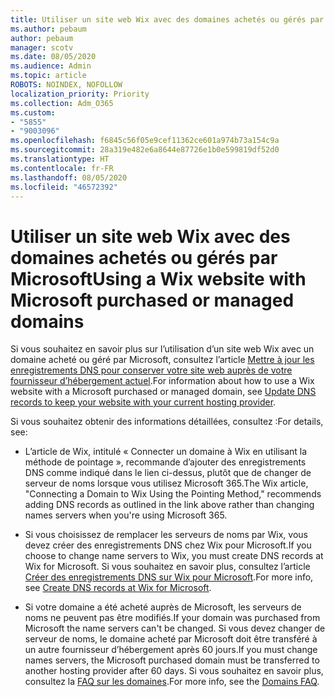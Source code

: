 ```yaml
---
title: Utiliser un site web Wix avec des domaines achetés ou gérés par Microsoft
ms.author: pebaum
author: pebaum
manager: scotv
ms.date: 08/05/2020
ms.audience: Admin
ms.topic: article
ROBOTS: NOINDEX, NOFOLLOW
localization_priority: Priority
ms.collection: Adm_O365
ms.custom:
- "5855"
- "9003096"
ms.openlocfilehash: f6845c56f05e9cef11362ce601a974b73a154c9a
ms.sourcegitcommit: 28a319e482e6a8644e87726e1b0e599819df52d0
ms.translationtype: HT
ms.contentlocale: fr-FR
ms.lasthandoff: 08/05/2020
ms.locfileid: "46572392"
---
```

# <a name="using-a-wix-website-with-microsoft-purchased-or-managed-domains"></a><span data-ttu-id="f2019-102">Utiliser un site web Wix avec des domaines achetés ou gérés par Microsoft</span><span class="sxs-lookup"><span data-stu-id="f2019-102">Using a Wix website with Microsoft purchased or managed domains</span></span>

<span data-ttu-id="f2019-103">Si vous souhaitez en savoir plus sur l’utilisation d’un site web Wix avec un domaine acheté ou géré par Microsoft, consultez l’article [Mettre à jour les enregistrements DNS pour conserver votre site web auprès de votre fournisseur d’hébergement actuel](https://docs.microsoft.com/microsoft-365/admin/dns/update-dns-records-to-retain-current-hosting-provider).</span><span class="sxs-lookup"><span data-stu-id="f2019-103">For information about how to use a Wix website with a Microsoft purchased or managed domain, see [Update DNS records to keep your website with your current hosting provider](https://docs.microsoft.com/microsoft-365/admin/dns/update-dns-records-to-retain-current-hosting-provider).</span></span>

<span data-ttu-id="f2019-104">Si vous souhaitez obtenir des informations détaillées, consultez :</span><span class="sxs-lookup"><span data-stu-id="f2019-104">For details, see:</span></span> 

- <span data-ttu-id="f2019-105">L’article de Wix, intitulé « Connecter un domaine à Wix en utilisant la méthode de pointage », recommande d’ajouter des enregistrements DNS comme indiqué dans le lien ci-dessus, plutôt que de changer de serveur de noms lorsque vous utilisez Microsoft 365.</span><span class="sxs-lookup"><span data-stu-id="f2019-105">The Wix article, "Connecting a Domain to Wix Using the Pointing Method," recommends adding DNS records as outlined in the link above rather than changing names servers when you're using Microsoft 365.</span></span>

- <span data-ttu-id="f2019-106">Si vous choisissez de remplacer les serveurs de noms par Wix, vous devez créer des enregistrements DNS chez Wix pour Microsoft.</span><span class="sxs-lookup"><span data-stu-id="f2019-106">If you choose to change name servers to Wix, you must create DNS records at Wix for Microsoft.</span></span> <span data-ttu-id="f2019-107">Si vous souhaitez en savoir plus, consultez l’article [Créer des enregistrements DNS sur Wix pour Microsoft](https://docs.microsoft.com/microsoft-365/admin/dns/create-dns-records-at-wix).</span><span class="sxs-lookup"><span data-stu-id="f2019-107">For more info, see [Create DNS records at Wix for Microsoft](https://docs.microsoft.com/microsoft-365/admin/dns/create-dns-records-at-wix).</span></span>

- <span data-ttu-id="f2019-108">Si votre domaine a été acheté auprès de Microsoft, les serveurs de noms ne peuvent pas être modifiés.</span><span class="sxs-lookup"><span data-stu-id="f2019-108">If your domain was purchased from Microsoft the name servers can't be changed.</span></span> <span data-ttu-id="f2019-109">Si vous devez changer de serveur de noms, le domaine acheté par Microsoft doit être transféré à un autre fournisseur d’hébergement après 60 jours.</span><span class="sxs-lookup"><span data-stu-id="f2019-109">If you must change names servers, the Microsoft purchased domain must be transferred to another hosting provider after 60 days.</span></span> <span data-ttu-id="f2019-110">Si vous souhaitez en savoir plus, consultez la [FAQ sur les domaines](https://docs.microsoft.com/microsoft-365/admin/setup/domains-faq#can-i-transfer-a-domain-i-purchased-from-microsoft-to-another-provider).</span><span class="sxs-lookup"><span data-stu-id="f2019-110">For more info, see the [Domains FAQ](https://docs.microsoft.com/microsoft-365/admin/setup/domains-faq#can-i-transfer-a-domain-i-purchased-from-microsoft-to-another-provider).</span></span>